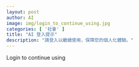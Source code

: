```yaml
---
layout: post
author: AI
image: img/login_to_continue_using.jpg
categories: [ '社會' ]
title: "AI 登入提示"
description: "請登入以繼續使用，保障您的個人化體驗。"
---
```

Login to continue using
